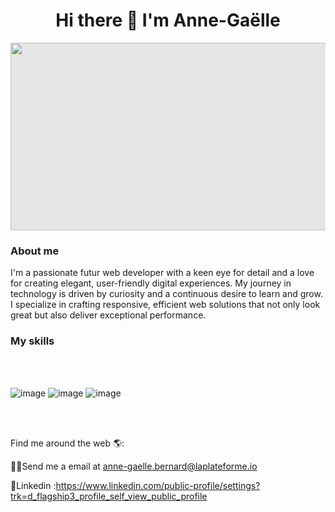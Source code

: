 
 <center><h1>Hi there 👋 I'm Anne-Gaëlle </h1></center>


<img style="display: block;-webkit-user-select: none;margin: auto;cursor: zoom-in;background-color: hsl(0, 0%, 90%);" src="https://user-images.githubusercontent.com/74038190/221352995-5ac18bdf-1a19-4f99-bbb6-77559b220470.gif" width="1000" height="300">

<h3>About me </h3>

I'm a passionate futur web developer with a keen eye for detail and a love for creating elegant, user-friendly digital experiences. My journey in technology is driven by curiosity and a continuous desire to learn and grow. I specialize in crafting responsive, efficient web solutions that not only look great but also deliver exceptional performance.


<h3> My skills</h3>

<br>
<br>

![image](https://github.com/user-attachments/assets/123c1e1c-21b4-43c9-8d00-8516bc345051)
![image](https://github.com/user-attachments/assets/3500f7bd-3a1d-4309-b1aa-a6f866c7cba2)
![image](https://github.com/user-attachments/assets/f76632e9-df7b-4816-83bf-094db839bc83)


<br>
<br>



Find me around the web 🌎:

✍🏾Send me a email at anne-gaelle.bernard@laplateforme.io 

💼Linkedin :https://www.linkedin.com/public-profile/settings?trk=d_flagship3_profile_self_view_public_profile
